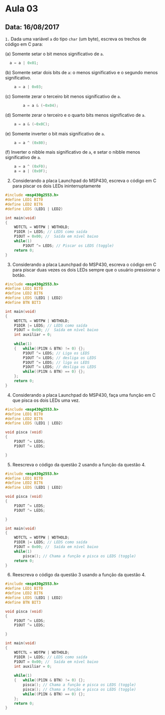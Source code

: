 # Aula 03
## Data: 16/08/2017

``1.`` Dada uma variável `a` do tipo `char` (um byte), escreva os trechos de código em C para:

(a) Somente setar o bit menos significativo de `a`.
	
  ```C
  	a = a | 0x01;
  ```
(b) Somente setar dois bits de `a`: o menos significativo e o segundo menos significativo.
	
```C 
	a = a | 0x03;
```  
  
(c) Somente zerar o terceiro bit menos significativo de `a`.

```C
        a = a & (~0x04);
```
  
(d) Somente zerar o terceiro e o quarto bits menos significativo de `a`.

```C
    a = a & (~0x0C);
```	
  
(e) Somente inverter o bit mais significativo de `a`.

```C
    a = a ^ (0x80);
```	

(f) Inverter o nibble mais significativo de `a`, e setar o nibble menos significativo de `a`. 

```C
    a = a ^ (0xF0);
    a = a | (0x0F);
```	

2. Considerando a placa Launchpad do MSP430, escreva o código em C para piscar os dois LEDs ininterruptamente

```C
#include <msp430g2553.h>
#define LED1 BIT0
#define LED2 BIT6
#define LEDS (LED1 | LED2)

int main(void)
{
	WDTCTL = WDTPW | WDTHOLD;
	P1DIR |= LEDS; // LEDS como saída
	P1OUT = 0x00; //  Saída em nível baixo
	while(1)
		P1OUT ^= LEDS; // Piscar os LEDS (toggle)
	return 0;
}
```

3. Considerando a placa Launchpad do MSP430, escreva o código em C para piscar duas vezes os dois LEDs sempre que o usuário pressionar o botão.

```C
#include <msp430g2553.h>
#define LED1 BIT0
#define LED2 BIT6
#define LEDS (LED1 | LED2)
#define BTN BIT3

int main(void)
{
	WDTCTL = WDTPW | WDTHOLD;
	P1DIR |= LEDS; // LEDS como saída
	P1OUT = 0x00; //  Saída em nível baixo
	int auxiliar = 0;
	
	while(1)
	{	while((P1IN & BTN) != 0) {};
		P1OUT ^= LEDS; // Liga os LEDS
		P1OUT ^= LEDS; // desliga os LEDS
		P1OUT ^= LEDS; // liga os LEDS
		P1OUT ^= LEDS; // desliga os LEDS
		while((P1IN & BTN) == 0) {};
	};
	return 0;
}
```

4. Considerando a placa Launchpad do MSP430, faça uma função em C que pisca os dois LEDs uma vez.

```C
#include <msp430g2553.h>
#define LED1 BIT0
#define LED2 BIT6
#define LEDS (LED1 | LED2)

void pisca (void)
{
	P1OUT ^= LEDS;
	P1OUT ^= LEDS;

}
```

5. Reescreva o código da questão 2 usando a função da questão 4.

```C
#include <msp430g2553.h>
#define LED1 BIT0
#define LED2 BIT6
#define LEDS (LED1 | LED2)

void pisca (void)
{
	P1OUT ^= LEDS;
	P1OUT ^= LEDS;

}

int main(void)
{
	WDTCTL = WDTPW | WDTHOLD;
	P1DIR |= LEDS; // LEDS como saída
	P1OUT = 0x00; //  Saída em nível baixo
	while(1)
		pisca(); // Chama a função e pisca os LEDS (toggle)
	return 0;
}
```


6. Reescreva o código da questão 3 usando a função da questão 4.

```C
#include <msp430g2553.h>
#define LED1 BIT0
#define LED2 BIT6
#define LEDS (LED1 | LED2)
#define BTN BIT3

void pisca (void)
{
	P1OUT ^= LEDS;
	P1OUT ^= LEDS;

}

int main(void)
{
	WDTCTL = WDTPW | WDTHOLD;
	P1DIR |= LEDS; // LEDS como saída
	P1OUT = 0x00; //  Saída em nível baixo
	int auxiliar = 0;
	
	while(1)
	{	while((P1IN & BTN) != 0) {};
		pisca(); // Chama a função e pisca os LEDS (toggle)
		pisca(); // Chama a função e pisca os LEDS (toggle)
		while((P1IN & BTN) == 0) {};
	};
	return 0;
}
```

